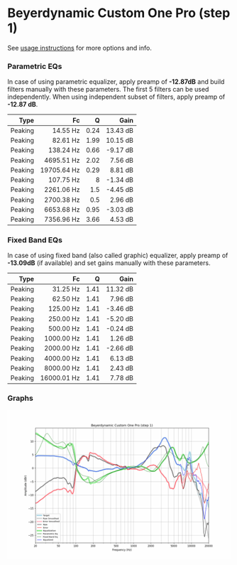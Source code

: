 # Beyerdynamic Custom One Pro (step 1)
See [usage instructions](https://github.com/jaakkopasanen/AutoEq#usage) for more options and info.

### Parametric EQs
In case of using parametric equalizer, apply preamp of **-12.87dB** and build filters manually
with these parameters. The first 5 filters can be used independently.
When using independent subset of filters, apply preamp of **-12.87 dB**.

| Type    | Fc          |    Q | Gain     |
|--------:|------------:|-----:|---------:|
| Peaking | 14.55 Hz    | 0.24 | 13.43 dB |
| Peaking | 82.61 Hz    | 1.99 | 10.15 dB |
| Peaking | 138.24 Hz   | 0.66 | -9.17 dB |
| Peaking | 4695.51 Hz  | 2.02 | 7.56 dB  |
| Peaking | 19705.64 Hz | 0.29 | 8.81 dB  |
| Peaking | 107.75 Hz   | 8    | -1.34 dB |
| Peaking | 2261.06 Hz  | 1.5  | -4.45 dB |
| Peaking | 2700.38 Hz  | 0.5  | 2.96 dB  |
| Peaking | 6653.68 Hz  | 0.95 | -3.03 dB |
| Peaking | 7356.96 Hz  | 3.66 | 4.53 dB  |

### Fixed Band EQs
In case of using fixed band (also called graphic) equalizer, apply preamp of **-13.09dB**
(if available) and set gains manually with these parameters.

| Type    | Fc          |    Q | Gain     |
|--------:|------------:|-----:|---------:|
| Peaking | 31.25 Hz    | 1.41 | 11.32 dB |
| Peaking | 62.50 Hz    | 1.41 | 7.96 dB  |
| Peaking | 125.00 Hz   | 1.41 | -3.46 dB |
| Peaking | 250.00 Hz   | 1.41 | -5.20 dB |
| Peaking | 500.00 Hz   | 1.41 | -0.24 dB |
| Peaking | 1000.00 Hz  | 1.41 | 1.26 dB  |
| Peaking | 2000.00 Hz  | 1.41 | -2.66 dB |
| Peaking | 4000.00 Hz  | 1.41 | 6.13 dB  |
| Peaking | 8000.00 Hz  | 1.41 | 2.43 dB  |
| Peaking | 16000.01 Hz | 1.41 | 7.78 dB  |

### Graphs
![](./Beyerdynamic%20Custom%20One%20Pro%20(step%201).png)